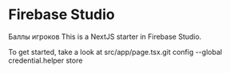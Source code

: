 # Firebase Studio
Баллы игроков
This is a NextJS starter in Firebase Studio.

To get started, take a look at src/app/page.tsx.git config --global credential.helper store

